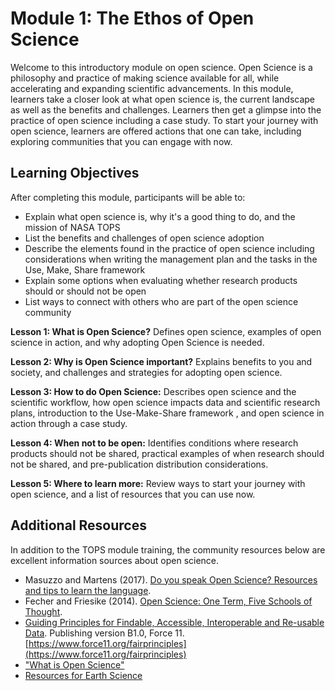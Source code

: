 
# Module 1: The Ethos of Open Science

Welcome to this introductory module on open science. Open Science is a philosophy and practice of making science available for all, while accelerating and expanding scientific advancements. In this module, learners take a closer look at what open science is, the current landscape as well as the benefits and challenges. Learners then get a glimpse into the practice of open science including a case study. To start your journey with open science, learners are offered actions that one can take, including exploring communities that you can engage with now.

## Learning Objectives
After completing this module, participants will be able to:

* Explain what open science is, why it's a good thing to do, and the mission of NASA TOPS
* List the benefits and challenges of open science adoption
* Describe the elements found in the practice of open science including considerations when writing the management plan and the tasks in the Use, Make, Share framework
* Explain some options when evaluating whether research products should or should not be open
* List ways to connect with others who are part of the open science community

**Lesson 1: What is Open Science?**  Defines open science, examples of open science in action, and why adopting Open Science is needed.

**Lesson 2: Why is Open Science important?** Explains benefits to you and society, and challenges and strategies for adopting open science.

**Lesson 3: How to do Open Science:** Describes open science and the scientific workflow, how open science impacts data and scientific research plans, introduction to the Use-Make-Share framework , and open science in action through a case study.

**Lesson 4: When not to be open:** Identifies conditions where research products should not be shared, practical examples of when research should not be shared, and pre-publication distribution considerations.

**Lesson 5: Where to learn more:**  Review ways to start your journey with open science, and a list of resources that you can use now.

## Additional Resources
In addition to the TOPS module training, the community resources below are excellent information sources about open science.
* Masuzzo and Martens (2017). [Do you speak Open Science? Resources and tips to learn the language](https://peerj.com/preprints/2689v1/).
* Fecher and Friesike (2014). [Open Science: One Term, Five Schools of Thought](https://link.springer.com/chapter/10.1007/978-3-319-00026-8_2).
* [Guiding Principles for Findable, Accessible, Interoperable and Re-usable Data](https://force11.org/info/the-fair-data-principles/). Publishing version B1.0, Force 11. [https://www.force11.org/fairprinciples](https://www.force11.org/fairprinciples)
* ["What is Open Science"](https://blog.f1000.com/2014/11/11/what-is-open-science/)
* [Resources for Earth Science](https://www.earthdatascience.org/)